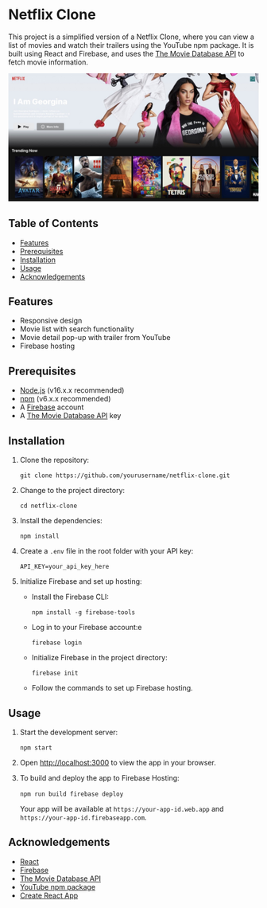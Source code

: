 
# Netflix Clone
This project is a simplified version of a Netflix Clone, where you can view a list of movies and watch their trailers using the YouTube npm package. It is built using React and Firebase, and uses the [The Movie Database API](https://api.themoviedb.org/3) to fetch movie information.

![Netflix Clone Homepage](./Homepage.jpeg)

## Table of Contents

-   [Features](https://chat.openai.com/chat?model=gpt-4#features)
-   [Prerequisites](https://chat.openai.com/chat?model=gpt-4#prerequisites)
-   [Installation](https://chat.openai.com/chat?model=gpt-4#installation)
-   [Usage](https://chat.openai.com/chat?model=gpt-4#usage)
-   [Acknowledgements](https://chat.openai.com/chat?model=gpt-4#acknowledgements)

## Features

-   Responsive design
-   Movie list with search functionality
-   Movie detail pop-up with trailer from YouTube
-   Firebase hosting

## Prerequisites

-   [Node.js](https://nodejs.org/en/) (v16.x.x recommended)
-   [npm](https://www.npmjs.com/get-npm) (v6.x.x recommended)
-   A [Firebase](https://firebase.google.com/) account
-   A [The Movie Database API](https://www.themoviedb.org/documentation/api) key

## Installation

1.  Clone the repository:
    
    ```
    git clone https://github.com/yourusername/netflix-clone.git
    ``` 
    
2.  Change to the project directory:
    
    ```
    cd netflix-clone
    ``` 
    
3.  Install the dependencies:
    
    ```
    npm install
    ``` 
    
4.  Create a `.env` file in the root folder with your API key:
   
    ```
    API_KEY=your_api_key_here
    ```
    
5.  Initialize Firebase and set up hosting:
    
    -   Install the Firebase CLI:
        ```
        npm install -g firebase-tools
        ``` 
        
    -   Log in to your Firebase account:e
        
        ```
        firebase login
        ``` 
        
    -   Initialize Firebase in the project directory:

        ```
        firebase init
        ``` 
        
    -   Follow the commands to set up Firebase hosting.
        

## Usage

1.  Start the development server:
    
    ```
    npm start
    ``` 
    
2.  Open [http://localhost:3000](http://localhost:3000/) to view the app in your browser.
    
3.  To build and deploy the app to Firebase Hosting:
   
    `npm run build
    firebase deploy` 
    
    Your app will be available at `https://your-app-id.web.app` and `https://your-app-id.firebaseapp.com`.
    

## Acknowledgements

-   [React](https://reactjs.org/)
-   [Firebase](https://firebase.google.com/)
-   [The Movie Database API](https://www.themoviedb.org/documentation/api)
-   [YouTube npm package](https://www.npmjs.com/package/youtube)
-   [Create React App](https://github.com/facebook/create-react-app)
